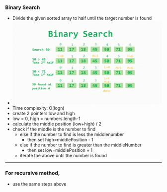 ### Binary Search

* Divide the given sorted array to half until the target number is found
* ![img](./binarySearch.webp) 
* Time complexity: O(logn)
* create 2 pointers low and high
* low = 0, high = numbers.length-1
* calculate the middle position (low+high) / 2
* check if the middle is the number to find
  * else if the number to find is less the middlenumber
    * then set high=middlePosition - 1
  * else if the number to find is greater than the middleNumber
    * then set low=middlePosition + 1
  * iterate the above until the number is found

<hr />

### For recursive method,
* use the same steps above

